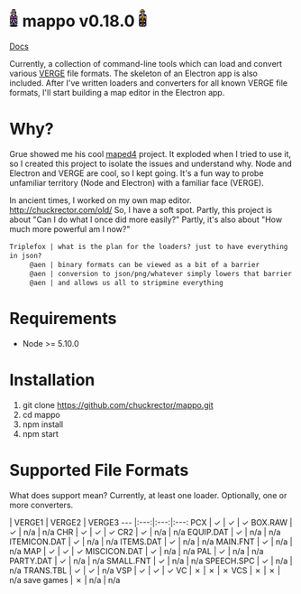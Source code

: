 # ![alt text](/img/v1/CRYSTAL.CHR-down.gif?raw=true "a sample of v2chr2gif cli output") mappo v0.18.0 ![alt text](/img/v1/DARIN.CHR-down.gif?raw=true "a sample of v2chr2gif cli output")

[Docs](https://github.com/chuckrector/mappo/tree/master/doc)

Currently, a collection of command-line tools which can load and convert various [VERGE](http://verge-rpg.com/) file formats. The skeleton of an Electron app is also included. After I've written loaders and converters for all known VERGE file formats, I'll start building a map editor in the Electron app.

# Why?

Grue showed me his cool [maped4](https://github.com/mcgrue/maped4) project. It exploded when I tried to use it, so I created this project to isolate the issues and understand why. Node and Electron and VERGE are cool, so I kept going. It's a fun way to probe unfamiliar territory (Node and Electron) with a familiar face (VERGE).

In ancient times, I worked on my own map editor. http://chuckrector.com/old/ So, I have a soft spot. Partly, this project is about "Can I do what I once did more easily?" Partly, it's also about "How much more powerful am I now?"

```
Triplefox | what is the plan for the loaders? just to have everything in json?
     @aen | binary formats can be viewed as a bit of a barrier
     @aen | conversion to json/png/whatever simply lowers that barrier
     @aen | and allows us all to stripmine everything
```

# Requirements

- Node >= 5.10.0

# Installation

1. git clone https://github.com/chuckrector/mappo.git
2. cd mappo
3. npm install
4. npm start

# Supported File Formats

What does support mean? Currently, at least one loader. Optionally, one or more converters.

 | VERGE1 | VERGE2 | VERGE3
--- |:---:|:---:|:---:
PCX          | ✓ | ✓ | ✓
BOX.RAW      | ✓ | n/a | n/a
CHR          | ✓ | ✓ | ✓
CR2          | ✓ | n/a | n/a
EQUIP.DAT    | ✓ | n/a | n/a
ITEMICON.DAT | ✓ | n/a | n/a
ITEMS.DAT    | ✓ | n/a | n/a
MAIN.FNT     | ✓ | n/a | n/a
MAP          | ✓ | ✓ | ✓
MISCICON.DAT | ✓ | n/a | n/a
PAL          | ✓ | n/a | n/a
PARTY.DAT    | ✓ | n/a | n/a
SMALL.FNT    | ✓ | n/a | n/a
SPEECH.SPC   | ✓ | n/a | n/a
TRANS.TBL    | ✓ | ✓ | n/a
VSP          | ✓ | ✓ | ✓
VC           | ✗ | ✗ | ✗
VCS          | ✗ | ✗ | n/a
save games   | ✗ | n/a | n/a
